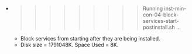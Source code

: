 * >>>>>>>>> Running inst-min-con-04-block-services-start-postinstall.sh ...
  * Block services from starting after they are being installed.
  * Disk size = 1791048K. Space Used = 8K.
